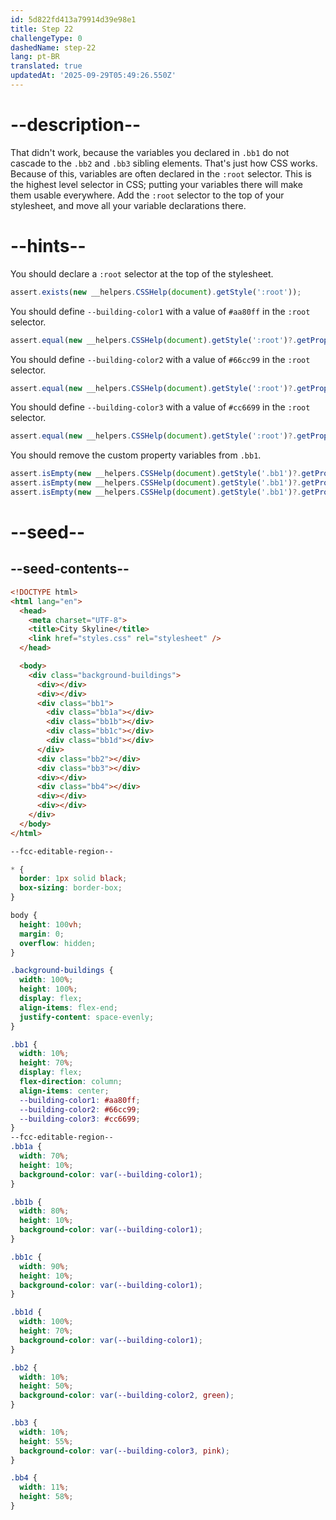 ```yaml
---
id: 5d822fd413a79914d39e98e1
title: Step 22
challengeType: 0
dashedName: step-22
lang: pt-BR
translated: true
updatedAt: '2025-09-29T05:49:26.550Z'
---
```


# --description--

That didn't work, because the variables you declared in `.bb1` do not cascade to the `.bb2` and `.bb3` sibling elements. That's just how CSS works. Because of this, variables are often declared in the `:root` selector. This is the highest level selector in CSS; putting your variables there will make them usable everywhere. Add the `:root` selector to the top of your stylesheet, and move all your variable declarations there.

# --hints--

You should declare a `:root` selector at the top of the stylesheet.

```js
assert.exists(new __helpers.CSSHelp(document).getStyle(':root'));
```

You should define `--building-color1` with a value of `#aa80ff` in the `:root` selector.

```js
assert.equal(new __helpers.CSSHelp(document).getStyle(':root')?.getPropertyValue('--building-color1')?.trim(), '#aa80ff');
```

You should define `--building-color2` with a value of `#66cc99` in the `:root` selector.

```js
assert.equal(new __helpers.CSSHelp(document).getStyle(':root')?.getPropertyValue('--building-color2')?.trim(), '#66cc99');
```

You should define `--building-color3` with a value of `#cc6699` in the `:root` selector.

```js
assert.equal(new __helpers.CSSHelp(document).getStyle(':root')?.getPropertyValue('--building-color3')?.trim(), '#cc6699');
```

You should remove the custom property variables from `.bb1`.

```js
assert.isEmpty(new __helpers.CSSHelp(document).getStyle('.bb1')?.getPropertyValue('--building-color1'));
assert.isEmpty(new __helpers.CSSHelp(document).getStyle('.bb1')?.getPropertyValue('--building-color2'));
assert.isEmpty(new __helpers.CSSHelp(document).getStyle('.bb1')?.getPropertyValue('--building-color3'));
```

# --seed--

## --seed-contents--

```html
<!DOCTYPE html>
<html lang="en">    
  <head>
    <meta charset="UTF-8">
    <title>City Skyline</title>
    <link href="styles.css" rel="stylesheet" />   
  </head>

  <body>
    <div class="background-buildings">
      <div></div>
      <div></div>
      <div class="bb1">
        <div class="bb1a"></div>
        <div class="bb1b"></div>
        <div class="bb1c"></div>
        <div class="bb1d"></div>
      </div>
      <div class="bb2"></div>
      <div class="bb3"></div>
      <div></div>
      <div class="bb4"></div>
      <div></div>
      <div></div>
    </div>
  </body>
</html>
```

```css
--fcc-editable-region--

* {
  border: 1px solid black;
  box-sizing: border-box;
}

body {
  height: 100vh;
  margin: 0;
  overflow: hidden;
}

.background-buildings {
  width: 100%;
  height: 100%;
  display: flex;
  align-items: flex-end;
  justify-content: space-evenly;
}

.bb1 {
  width: 10%;
  height: 70%;
  display: flex;
  flex-direction: column;
  align-items: center;
  --building-color1: #aa80ff;
  --building-color2: #66cc99;
  --building-color3: #cc6699;
}
--fcc-editable-region--
.bb1a {
  width: 70%;
  height: 10%;
  background-color: var(--building-color1);
}

.bb1b {
  width: 80%;
  height: 10%;
  background-color: var(--building-color1);
}

.bb1c {
  width: 90%;
  height: 10%;
  background-color: var(--building-color1);
}

.bb1d {
  width: 100%;
  height: 70%;
  background-color: var(--building-color1);
}

.bb2 {
  width: 10%;
  height: 50%;
  background-color: var(--building-color2, green);
}

.bb3 {
  width: 10%;
  height: 55%;
  background-color: var(--building-color3, pink);
}

.bb4 {
  width: 11%;
  height: 58%;
}
    
```

